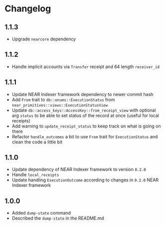 # Changelog

## 1.1.3

* Upgrade `nearcore` dependency

## 1.1.2

* Handle implicit accounts via `Transfer` receipt and 64 length `receiver_id`

## 1.1.1

* Update NEAR Indexer framework dependency to newer commit hash
* Add `From` trait to `db::enums::ExecutionStatus` from `near_primitives::views::ExecutionStatusView`
* Update `db::access_keys::AccessKey::from_receipt_view` with optional arg `status` to be able to set status of the record at once (useful for local receipts)
* Add warning to `update_receipt_status` to keep track on what is going on there
* Refactor `handle_outcomes` a bit to use `From` trait for `ExecutionStatus` and clean the code a little bit

## 1.1.0

* Update dependency of NEAR Indexer framework to version `0.2.0` 
* Handle `local_receipts`
* Update handling `ExecutionOutcome` according to changes in `0.2.0` NEAR Indexer framework 

## 1.0.0

* Added `dump-state` command
* Described the `dump-state` in the README.md
